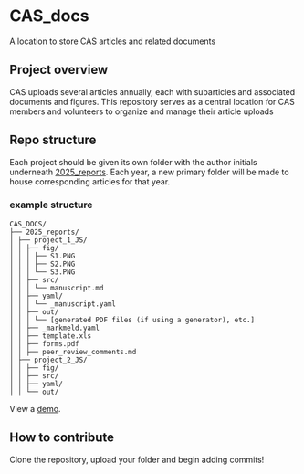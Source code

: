 # CAS_docs
A location to store CAS articles and related documents

## Project overview

CAS uploads several articles annually, each with subarticles and associated documents and figures. This repository serves as a central location for CAS members and volunteers to organize and manage their article uploads

## Repo structure

Each project should be given its own folder with the author initials underneath [2025_reports](./2025_reports/). Each year, a new primary folder will be made to house corresponding articles for that year. 

### example structure

```plaintext
CAS_DOCS/
├── 2025_reports/
│ ├── project_1_JS/
│ │ ├── fig/
│ │ │ ├── S1.PNG
│ │ │ ├── S2.PNG
│ │ │ └── S3.PNG
│ │ ├── src/
│ │ │ └── manuscript.md
│ │ ├── yaml/
│ │ │ └── _manuscript.yaml
│ │ ├── out/
│ │ │ └── [generated PDF files (if using a generator), etc.]
│ │ ├── _markmeld.yaml
│ │ ├── template.xls
│ │ ├── forms.pdf
│ │ ├── peer_review_comments.md
│ ├── project_2_JS/
│ │ ├── fig/
│ │ ├── src/
│ │ ├── yaml/
│ │ └── out/

```

View a [demo](./2025_reports/policy_memo_demo/).

## How to contribute

Clone the repository, upload your folder and begin adding commits!

